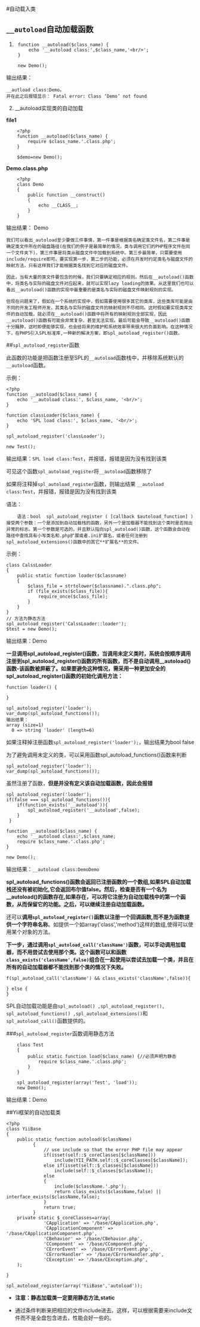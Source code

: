 #自动载入类

## `__autoload`自动加载函数

1. 
		function __autoload($class_name) {
			echo '__autoload class:',$class_name,'<br/>';
		}
		
		new Demo();
输出结果：

	__autload class:Demo。
	并在此之后报错显示： Fatal error: Class ‘Demo’ not found

2. __autoload实现类的自动加载

**file1**

		<?php
		function __autoload($class_name) {
			require $class_name.'.class.php';
		}
		
		$demo=new Demo();   

**Demo.class.php**
	
		<?php
		class Demo
		{
			public function __construct()
			{
				echo __CLASS__;
			}
		}

输出结果： Demo

    我们可以看出_autoload至少要做三件事情，第一件事是根据类名确定类文件名，第二件事是确定类文件所在的磁盘路径(在我们的例子是最简单的情况，类与调用它们的PHP程序文件在同一个文件夹下)，第三件事是将类从磁盘文件中加载到系统中。第三步最简单，只需要使用include/require即可。要实现第一步，第二步的功能，必须在开发时约定类名与磁盘文件的映射方法，只有这样我们才能根据类名找到它对应的磁盘文件。 
    
    因此，当有大量的类文件要包含的时候，我们只要确定相应的规则，然后在__autoload()函数中，将类名与实际的磁盘文件对应起来，就可以实现lazy loading的效果。从这里我们也可以看出__autoload()函数的实现中最重要的是类名与实际的磁盘文件映射规则的实现。 
    
    但现在问题来了，假如在一个系统的实现中，假如需要使用很多其它的类库，这些类库可能是由不同的开发工程师开发，其类名与实际的磁盘文件的映射规则不尽相同。这时假如要实现类库文件的自动加载，就必须在__autoload()函数中将所有的映射规则全部实现，因此__autoload()函数有可能会非常复杂，甚至无法实现。最后可能会导致__autoload()函数十分臃肿，这时即便能够实现，也会给将来的维护和系统效率带来很大的负面影响。在这种情况下，在PHP5引入SPL标准库,一种新的解决方案，即spl_autoload_register()函数。

##`spl_autoload_register`函数

此函数的功能是把函数注册至SPL的`__autoload`函数栈中，并移除系统默认的`__autoload`函数。


示例：

	<?php
	function __autoload($class_name) {
		echo '__autoload class:', $class_name, '<br/>';
	}
	
	function classLoader($class_name) {
		echo 'SPL load class:', $class_name, '<br/>';
	}
	
	spl_autoload_register('classLoader');
	
	new Test();

输出结果：`SPL load class:Test`，并报错，报错是因为没有找到该类

可见这个函数`spl_autoload_register`将`__autoload`函数移除了

如果将注释掉`spl_autoload_register`函数，则输出结果
`__autoload class:Test`，并报错，报错是因为没有找到该类

语法：

		语法：bool  spl_autoload_register ( [callback $autoload_function] )    接受两个参数：一个是添加到自动加载栈的函数，另外一个是加载器不能找到这个类时是否抛出异常的标志。第一个参数是可选的，并且默认指向spl_autoload()函数，这个函数会自动在路径中查找具有小写类名和.php扩展或者.ini扩展名，或者任何注册到spl_autoload_extensions()函数中的其它**扩展名**的文件。

示例：

	class CalssLoader     
	{     
	    public static function loader($classname)     
	    {     
	        $class_file = strtolower($classname).".class.php";     
	        if (file_exists($class_file)){     
	            require_once($class_file);     
	        }     
	    }     
	}      
	// 方法为静态方法     
	spl_autoload_register('CalssLoader::loader');      
	$test = new Demo(); 

输出结果：Demo

**一旦调用spl_autoload_register()函数，当调用未定义类时，系统会按顺序调用注册到spl_autoload_register()函数的所有函数，而不是自动调用__autoload()函数-该函数被屏蔽了。如果要避免这种情况，需采用一种更加安全的spl_autoload_register()函数的初始化调用方法：**

	function loader() {

	}    
	    
	spl_autoload_register('loader');      
	var_dump(spl_autoload_functions());
	输出结果：
	array (size=1)
  	  0 => string 'loader' (length=6)

如果注释掉注册函数`spl_autoload_register('loader');`，输出结果为bool false

为了避免调用未定义的类，可以采用函数spl_autoload_functions()函数来判断

	spl_autoload_register('loader');      
	var_dump(spl_autoload_functions());

虽然注册了函数，**但是并没有定义该自动加载函数，因此会报错**

	spl_autoload_register('loader');      
	if(false === spl_autoload_functions()){      
	    if(function_exists('__autoload')){      
	        spl_autoload_register('__autoload',false);      
	    }      
	 }

	function __autoload($class_name) {
		echo '__autoload class:',$class_name;
		require $class_name.'.class.php';
	} 
	
	new Demo();

输出结果：`__autoload class:DemoDemo`

**spl_autoload_functions()函数会返回已注册函数的一个数组,如果SPL自动加载栈还没有被初始化,它会返回布尔值false。然后，检查是否有一个名为__autoload()的函数存在,如果存在，可以将它注册为自动加载栈中的第一个函数，从而保留它的功能。之后，可以继续注册自动加载函数。**

还可以**调用`spl_autoload_register()`函数以注册一个回调函数,而不是为函数提供一个字符串名称**。如提供一个如array('class','method')这样的数组,使得可以使用某个对象的方法。



**下一步，通过调用`spl_autoload_call('className')`函数，可以手动调用加载器，而不用尝试去使用那个类。这个函数可以和函数`class_exists('className',false)`组合在一起使用以尝试去加载一个类，并且在所有的自动加载器都不能找到那个类的情况下失败。**

	f(spl_autoload_call('className') && class_exists('className',false)){      
    
    } else {      
    }  

SPL自动加载功能是由`spl_autoload() ,spl_autoload_register(), spl_autoload_functions() ,spl_autoload_extensions()`和`spl_autoload_call()`函数提供的。

###`spl_autoload_register`函数调用静态方法

		class Test
		{
			public static function load($class_name) {//必须声明为静态
				require $class_name.'.class.php';
			}
		}
		
		spl_autoload_register(array('Test', 'load'));
		new Demo();

输出结果：Demo

##Yii框架的自动加载类

	<?php
	class YiiBase
	{
		public static function autoload($className)
		      {
		          // use include so that the error PHP file may appear
		          if(isset(self::$_coreClasses[$className]))
		              include(YII_PATH.self::$_coreClasses[$className]);
		          else if(isset(self::$_classes[$className]))
		              include(self::$_classes[$className]);
		          else
		          {
		              include($className.'.php');
		              return class_exists($className,false) || interface_exists($className,false);
		          }
		          return true;
		      }
		private static $_coreClasses=array(
		          'CApplication' => '/base/CApplication.php',
		          'CApplicationComponent' => '/base/CApplicationComponent.php',
		          'CBehavior' => '/base/CBehavior.php',
		          'CComponent' => '/base/CComponent.php',
		          'CErrorEvent' => '/base/CErrorEvent.php',
		          'CErrorHandler' => '/base/CErrorHandler.php',
		          'CException' => '/base/CException.php',
		);
	 
	}
	 
	spl_autoload_register(array('YiiBase','autoload'));

- **注意：静态加载类一定要用静态方法,static**

- 通过条件判断来把相应的文件include进去。这样，可以根据需要来include文件而不是全盘包含进去，性能会好一些的。


